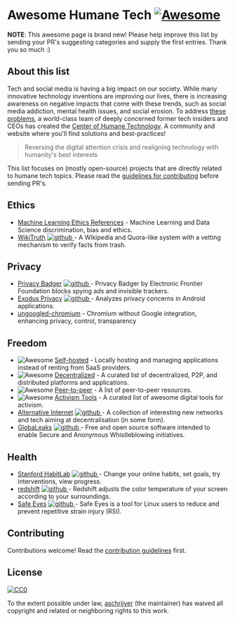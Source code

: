 # Awesome Humane Tech [![Awesome](https://awesome.re/badge.svg)](https://github.com/sindresorhus/awesome)

**NOTE**: This awesome page is brand new! Please help improve this list by sending your PR's suggesting categories and supply the first entries. Thank you so much :)

## About this list

Tech and social media is having a big impact on our society. While many innovative technology inventions are improving our lives, there is increasing awareness on negative impacts that come with these trends, such as social media addiction, mental health issues, and social erosion. To address [these problems](https://humanetech/problem), a world-class team of deeply concerned former tech insiders and CEOs has created the [Center of Humane Technology](https://humanetech.com). A community and website where you'll find solutions and best-practices!

> Reversing the digital attention crisis and realigning technology with humanity's best interests

This list focuses on (mostly open-source) projects that are directly related to humane tech topics. Please read the [guidelines for contributing](contributing.md) before sending PR's.

## Ethics

- [Machine Learning Ethics References](https://github.com/radames/Machine-Learning-Ethics-References) - Machine Learning and Data Science discrimination, bias and ethics.
- [WikiTruth](https://wikitruth.co/) [![github](https://cdnjs.cloudflare.com/ajax/libs/octicons/4.4.0/svg/mark-github.svg) ](https://github.com/wikitruth/wikitruth) - A Wikipedia and Quora-like system with a vetting mechanism to verify facts from trash.

## Privacy

- [Privacy Badger](https://www.eff.org/privacybadger) [![github](https://cdnjs.cloudflare.com/ajax/libs/octicons/4.4.0/svg/mark-github.svg) ](https://github.com/EFForg/privacybadger) - Privacy Badger by Electronic Frontier Foundation blocks spying ads and invisible trackers.
- [Exodus Privacy](https://exodus-privacy.eu.org/) [![github](https://cdnjs.cloudflare.com/ajax/libs/octicons/4.4.0/svg/mark-github.svg) ](https://github.com/exodus-privacy/exodus) - Analyzes privacy concerns in Android applications.
- [ungoogled-chromium](https://github.com/Eloston/ungoogled-chromium) - Chromium without Google integration, enhancing privacy, control, transparency

## Freedom

- ![Awesome](https://awesome.re/badge.svg) [Self-hosted](https://github.com/Kickball/awesome-selfhosted) - Locally hosting and managing applications instead of renting from SaaS providers.
- ![Awesome](https://awesome.re/badge.svg) [Decentralized](https://github.com/steve-vincent/awesome-decentralized) - A curated list of decentralized, P2P, and distributed platforms and applications.
- ![Awesome](https://awesome.re/badge.svg) [Peer-to-peer](https://github.com/kgryte/awesome-peer-to-peer) - A list of peer-to-peer resources.
- ![Awesome](https://awesome.re/badge.svg) [Activism Tools](https://github.com/drewrwilson/toolsforactivism) - A curated list of awesome digital tools for activism.
- [Alternative Internet](https://redecentralize.github.io/alternative-internet/) [![github](https://cdnjs.cloudflare.com/ajax/libs/octicons/4.4.0/svg/mark-github.svg) ](https://github.com/redecentralize/alternative-internet) - A collection of interesting new networks and tech aiming at decentralisation (in some form).
- [GlobaLeaks](https://www.globaleaks.org/) [![github](https://cdnjs.cloudflare.com/ajax/libs/octicons/4.4.0/svg/mark-github.svg) ](https://github.com/globaleaks/GlobaLeaks) - Free and open source software intended to enable Secure and Anonymous Whistleblowing initiatives.

## Health

- [Stanford HabitLab](https://habitlab.stanford.edu/) [![github](https://cdnjs.cloudflare.com/ajax/libs/octicons/4.4.0/svg/mark-github.svg) ](https://github.com/habitlab/habitlab) - Change your online habits, set goals, try interventions, view progress.
- [redshift](http://jonls.dk/redshift) [![github](https://cdnjs.cloudflare.com/ajax/libs/octicons/4.4.0/svg/mark-github.svg) ](https://github.com/jonls/redshift) - Redshift adjusts the color temperature of your screen according to your surroundings.
- [Safe Eyes](http://slgobinath.github.io/SafeEyes/) [![github](https://cdnjs.cloudflare.com/ajax/libs/octicons/4.4.0/svg/mark-github.svg) ](https://github.com/slgobinath/SafeEyes) - Safe Eyes is a tool for Linux users to reduce and prevent repetitive strain injury (RSI).

## Contributing

Contributions welcome! Read the [contribution guidelines](contributing.md) first.

## License

[![CC0](http://i.creativecommons.org/p/zero/1.0/88x31.png)](http://creativecommons.org/publicdomain/zero/1.0/)

To the extent possible under law, [aschrijver](https://github.com/aschrijver) (the maintainer) has waived all copyright and related or neighboring rights to this work.